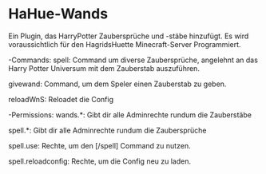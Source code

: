 # HaHue-Wands
 Ein Plugin, das HarryPotter Zaubersprüche und -stäbe hinzufügt. Es wird voraussichtlich für den HagridsHuette Minecraft-Server Programmiert.
 
 -Commands:
   spell:
     Command um diverse Zaubersprüche, angelehnt an das Harry Potter Universum mit dem Zauberstab auszuführen.
     
   givewand:
     Command, um dem Speler einen Zauberstab zu geben.
     
   reloadWnS:
     Reloadet die Config
     
 -Permissions:
   wands.*:
     Gibt dir alle Adminrechte rundum die Zauberstäbe
     
   spell.*:
     Gibt dir alle Adminrechte rundum die Zaubersprüche
     
   spell.use:
     Rechte, um den [/spell] Command zu nutzen.
     
   spell.reloadconfig:
     Rechte, um die Config neu zu laden.
